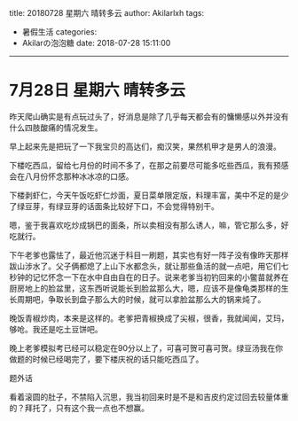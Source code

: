 title: 20180728 星期六 晴转多云
author: Akilarlxh
tags:
  - 暑假生活
categories:
  - Akilarの泡泡糖
date: 2018-07-28 15:11:00
---
# 7月28日 星期六 晴转多云

昨天爬山确实是有点玩过头了，好消息是除了几乎每天都会有的慵懒感以外并没有什么四肢酸痛的情况发生。

早上起来先是把玩了一下我宝贝的高达们，痴汉笑，果然机甲才是男人的浪漫。

下楼吃西瓜，留给七月份的时间不多了，在那之前要尽可能多吃些西瓜，我有预感会在八月份怀念那种冰冰凉的口感。

下楼剥虾仁，今天午饭吃虾仁炒面，夏日菜单限定版，料理丰富，美中不足的是少了绿豆芽，有绿豆芽的话面条比较好下口，不会觉得特别干。

嗯，鉴于我喜欢吃炒成锅巴的面条，所以卖相没有那么诱人，嘛，管它那么多，好吃就行。

下午老爹也露怯了，最近他沉迷于科目一刷题，其实也有好一阵子没有像昨天那样跋山涉水了。父子俩都熄了上山下水都念头，就让那些鱼活的就一点吧，用它们七秒钟的记忆怀念一下在水中自由自在的日子。说来老爹当初钓回来的小鳖苗就养在厨房地上的脸盆里，这东西听说能长到脸盆那么大，嗯，应该不是像龟类那样的生长周期吧，争取长到盘子那么大的时候，就可以拿脸盆那么大的锅来炖了。

晚饭青椒炒肉，本来是这样的。老爹把青椒换成了尖椒，很香，我就闻闻，艾玛，够呛。我还是吃土豆饼吧。

晚上老爹模拟考已经可以稳定在90分以上了，可喜可贺可喜可贺。绿豆汤我在你做题的时候已经喝完了，要下楼庆祝的话只能吃西瓜了。

题外话

看着滚圆的肚子，不禁陷入沉思，我当初回来时是不是和吉皮约定过回去较量体重的？拜托了，只有这个我一点也不想赢。

